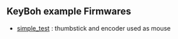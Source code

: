## KeyBoh example Firmwares

- [simple_test](https://github.com/Settorezero/keyboh/tree/master/arduino/simple_test) : thumbstick and encoder used as mouse
